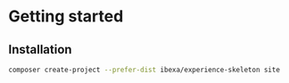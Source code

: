 # Getting started

## Installation

```bash
composer create-project --prefer-dist ibexa/experience-skeleton site
```
